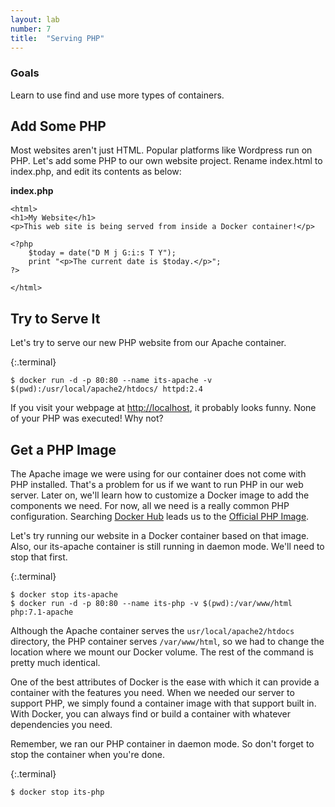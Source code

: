 ```yaml
---
layout: lab
number: 7
title:  "Serving PHP"
---
```


### Goals
Learn to use find and use more types of containers.

## Add Some PHP

Most websites aren't just HTML. Popular platforms like Wordpress run on PHP.
Let's add some PHP to our own website project. Rename index.html to index.php,
and edit its contents as below:

**index.php**

```
<html>
<h1>My Website</h1>
<p>This web site is being served from inside a Docker container!</p>

<?php
    $today = date("D M j G:i:s T Y");
    print "<p>The current date is $today.</p>";
?>

</html>
```

## Try to Serve It

Let's try to serve our new PHP website from our Apache container.

{:.terminal}
```
$ docker run -d -p 80:80 --name its-apache -v $(pwd):/usr/local/apache2/htdocs/ httpd:2.4
```

If you visit your webpage at [http://localhost](http://localhost/index.php), it probably
looks funny. None of your PHP was executed! Why not?

## Get a PHP Image

The Apache image we were using for our container does not come with PHP
installed. That's a problem for us if we want to run PHP in our web server.
Later on, we'll learn how to customize a Docker image to add the components we
need. For now, all we need is a really common PHP configuration. Searching
[Docker Hub](https://hub.docker.com/) leads us to the [Official PHP
Image](https://hub.docker.com/_/php/).

Let's try running our website in a Docker container based on that image. Also,
our its-apache container is still running in daemon mode. We'll need to stop
that first.

{:.terminal}
```
$ docker stop its-apache
$ docker run -d -p 80:80 --name its-php -v $(pwd):/var/www/html php:7.1-apache
```

Although the Apache container serves the `usr/local/apache2/htdocs` directory,
the PHP container serves `/var/www/html`, so we had to change the location where
we mount our Docker volume. The rest of the command is pretty much identical.

One of the best attributes of Docker is the ease with which it can provide a
container with the features you need. When we needed our server to support PHP,
we simply found a container image with that support built in. With Docker, you
can always find or build a container with whatever dependencies you need.

Remember, we ran our PHP container in daemon mode. So don't forget to stop the
container when you're done.

{:.terminal}
```
$ docker stop its-php
```
